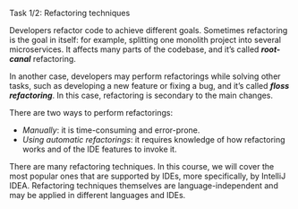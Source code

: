 Task 1/2: Refactoring techniques

Developers refactor code to achieve different goals. 
Sometimes refactoring is the goal in itself: for example, splitting one monolith project into several microservices. 
It affects many parts of the codebase, and it’s called _**root-canal**_ refactoring.

In another case, developers may perform refactorings while solving other tasks, such as developing a new feature or
fixing a bug, and it’s called _**floss refactoring**_. 
In this case, refactoring is secondary to the main changes.

There are two ways to perform refactorings:
- _Manually_: it is time-consuming and error-prone. 
- _Using automatic refactorings_: it requires knowledge of how refactoring works and of the IDE features to invoke it.

There are many refactoring techniques. In this course, we will cover the most popular ones that are supported by IDEs, more specifically, by IntelliJ IDEA. Refactoring techniques themselves are language-independent and may be applied in different languages and IDEs.
